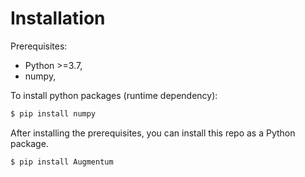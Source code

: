 Installation
=======================

Prerequisites:
* Python >=3.7,
* numpy,

To install python packages (runtime dependency):
```bash
$ pip install numpy
```

After installing the prerequisites, you can install this repo as a Python package. 

```bash
$ pip install Augmentum
```